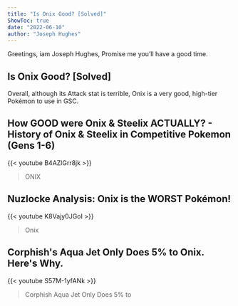 ```yaml
---
title: "Is Onix Good? [Solved]"
ShowToc: true 
date: "2022-06-10"
author: "Joseph Hughes" 
---
```


Greetings, iam Joseph Hughes, Promise me you’ll have a good time.
## Is Onix Good? [Solved]
Overall, although its Attack stat is terrible, Onix is a very good, high-tier Pokémon to use in GSC.

## How GOOD were Onix & Steelix ACTUALLY? - History of Onix & Steelix in Competitive Pokemon (Gens 1-6)
{{< youtube B4AZlGrr8jk >}}
>ONIX

## Nuzlocke Analysis: Onix is the WORST Pokémon!
{{< youtube K8Vajy0JGoI >}}
>Onix

## Corphish's Aqua Jet Only Does 5% to Onix. Here's Why.
{{< youtube S57M-1yfANk >}}
>Corphish Aqua Jet Only Does 5% to 

